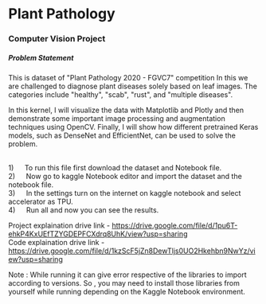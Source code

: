 # Plant Pathology

<h3>Computer Vision Project</h3>

<h5>Problem Statement</h5>

This is dataset of "Plant Pathology 2020 - FGVC7" competition In this we are challenged to diagnose plant diseases solely based on leaf images. The categories include "healthy", "scab", "rust", and "multiple diseases".

In this kernel, I will visualize the data with Matplotlib and Plotly and then demonstrate some important image processing and augmentation techniques using OpenCV. Finally, I will show how different pretrained Keras models, such as DenseNet and EfficientNet, can be used to solve the problem.

<br>1) &emsp; To run this file first download the dataset and Notebook file.
<br>2) &emsp; Now go to kaggle Notebook editor and import the dataset and the notebook file.
<br>3) &emsp; In the settings turn on the internet on kaggle notebook and select accelerator as TPU.
<br>4) &emsp; Run all and now you can see the results.

Project explaination drive link - https://drive.google.com/file/d/1pu6T-ehkP4KxUEfTZYGDEPFCXdrq8UhK/view?usp=sharing
<br>Code explaination drive link - https://drive.google.com/file/d/1kzScF5jZn8DewTljs0UO2Hkehbn9NwYz/view?usp=sharing

 Note : While running it can give error respective of the libraries to import according to versions. So , you may need to install those libraries from yourself while running depending on the Kaggle Notebook environment.